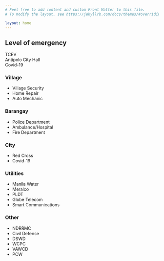 ```yaml
---
# Feel free to add content and custom Front Matter to this file.
# To modify the layout, see https://jekyllrb.com/docs/themes/#overriding-theme-defaults

layout: home
---
```


## Level of emergency

<i class="fas fa-home"></i> TCEV <br />
<i class="fas fa-university"></i> Antipolo City Hall <br />
<i class="fas fa-bacteria"></i> Covid-19 <br />

### Village
* <i class="fas fa-shield-alt"></i> Village Security
* <i class="fas fa-toolbox"></i> Home Repair
* <i class="fas fa-wrench"></i> Auto Mechanic

### Barangay
* <i class="fas fa-bullhorn"></i> Police Department
* <i class="fas fa-hospital-alt"></i> Ambulance/Hospital
* <i class="fas fa-fire-extinguisher"></i> Fire Department

### City
* <i class="fas fa-hand-holding-medical"></i> Red Cross
* Covid-19

### Utilities
* Manila Water
* Meralco
* PLDT
* Globe Telecom
* Smart Communications

### Other
* NDRRMC
* Civil Defense
* DSWD
* WCPC
* VAWCD
* PCW